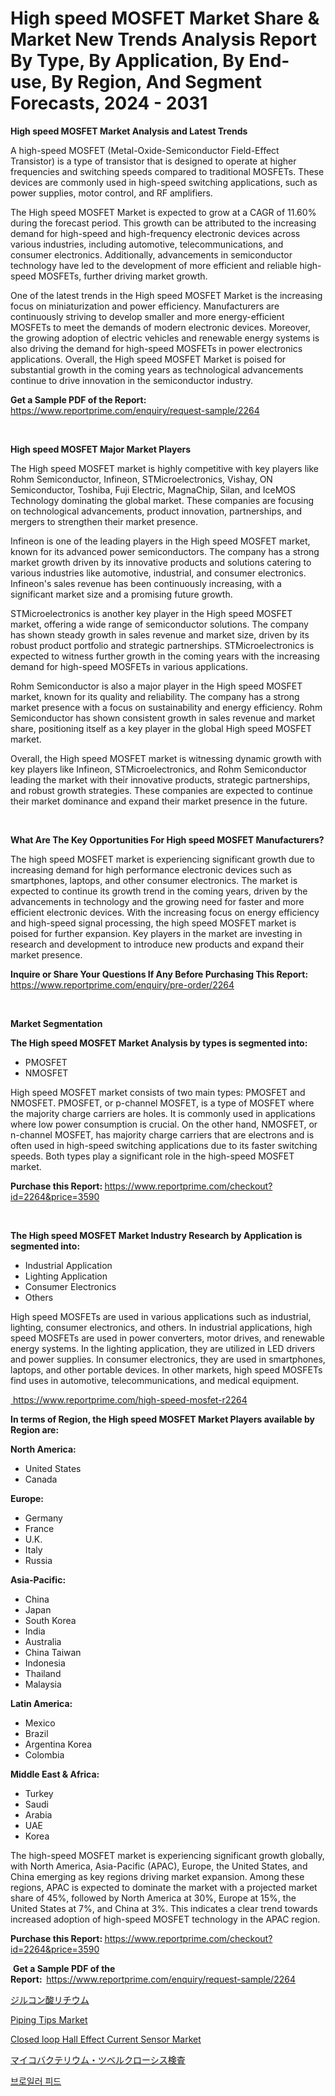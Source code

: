 <p><h1>High speed MOSFET Market Share & Market New Trends Analysis Report By Type, By Application, By End-use, By Region, And Segment Forecasts, 2024 - 2031</h1></p><p><strong>High speed MOSFET Market Analysis and Latest Trends</strong></p>
<p><p>A high-speed MOSFET (Metal-Oxide-Semiconductor Field-Effect Transistor) is a type of transistor that is designed to operate at higher frequencies and switching speeds compared to traditional MOSFETs. These devices are commonly used in high-speed switching applications, such as power supplies, motor control, and RF amplifiers.</p><p>The High speed MOSFET Market is expected to grow at a CAGR of 11.60% during the forecast period. This growth can be attributed to the increasing demand for high-speed and high-frequency electronic devices across various industries, including automotive, telecommunications, and consumer electronics. Additionally, advancements in semiconductor technology have led to the development of more efficient and reliable high-speed MOSFETs, further driving market growth.</p><p>One of the latest trends in the High speed MOSFET Market is the increasing focus on miniaturization and power efficiency. Manufacturers are continuously striving to develop smaller and more energy-efficient MOSFETs to meet the demands of modern electronic devices. Moreover, the growing adoption of electric vehicles and renewable energy systems is also driving the demand for high-speed MOSFETs in power electronics applications. Overall, the High speed MOSFET Market is poised for substantial growth in the coming years as technological advancements continue to drive innovation in the semiconductor industry.</p></p>
<p><strong>Get a Sample PDF of the Report:&nbsp;</strong> <a href="https://www.reportprime.com/enquiry/request-sample/2264">https://www.reportprime.com/enquiry/request-sample/2264</a></p>
<p>&nbsp;</p>
<p><strong>High speed MOSFET Major Market Players</strong></p>
<p><p>The High speed MOSFET market is highly competitive with key players like Rohm Semiconductor, Infineon, STMicroelectronics, Vishay, ON Semiconductor, Toshiba, Fuji Electric, MagnaChip, Silan, and IceMOS Technology dominating the global market. These companies are focusing on technological advancements, product innovation, partnerships, and mergers to strengthen their market presence.</p><p>Infineon is one of the leading players in the High speed MOSFET market, known for its advanced power semiconductors. The company has a strong market growth driven by its innovative products and solutions catering to various industries like automotive, industrial, and consumer electronics. Infineon's sales revenue has been continuously increasing, with a significant market size and a promising future growth.</p><p>STMicroelectronics is another key player in the High speed MOSFET market, offering a wide range of semiconductor solutions. The company has shown steady growth in sales revenue and market size, driven by its robust product portfolio and strategic partnerships. STMicroelectronics is expected to witness further growth in the coming years with the increasing demand for high-speed MOSFETs in various applications.</p><p>Rohm Semiconductor is also a major player in the High speed MOSFET market, known for its quality and reliability. The company has a strong market presence with a focus on sustainability and energy efficiency. Rohm Semiconductor has shown consistent growth in sales revenue and market share, positioning itself as a key player in the global High speed MOSFET market.</p><p>Overall, the High speed MOSFET market is witnessing dynamic growth with key players like Infineon, STMicroelectronics, and Rohm Semiconductor leading the market with their innovative products, strategic partnerships, and robust growth strategies. These companies are expected to continue their market dominance and expand their market presence in the future.</p></p>
<p>&nbsp;</p>
<p><strong>What Are The Key Opportunities For High speed MOSFET Manufacturers?</strong></p>
<p><p>The high speed MOSFET market is experiencing significant growth due to increasing demand for high performance electronic devices such as smartphones, laptops, and other consumer electronics. The market is expected to continue its growth trend in the coming years, driven by the advancements in technology and the growing need for faster and more efficient electronic devices. With the increasing focus on energy efficiency and high-speed signal processing, the high speed MOSFET market is poised for further expansion. Key players in the market are investing in research and development to introduce new products and expand their market presence.</p></p>
<p><strong>Inquire or Share Your Questions If Any Before Purchasing This Report:</strong> <a href="https://www.reportprime.com/enquiry/pre-order/2264">https://www.reportprime.com/enquiry/pre-order/2264</a></p>
<p>&nbsp;</p>
<p><strong>Market Segmentation</strong></p>
<p><strong>The High speed MOSFET Market Analysis by types is segmented into:</strong></p>
<p><ul><li>PMOSFET</li><li>NMOSFET</li></ul></p>
<p><p>High speed MOSFET market consists of two main types: PMOSFET and NMOSFET. PMOSFET, or p-channel MOSFET, is a type of MOSFET where the majority charge carriers are holes. It is commonly used in applications where low power consumption is crucial. On the other hand, NMOSFET, or n-channel MOSFET, has majority charge carriers that are electrons and is often used in high-speed switching applications due to its faster switching speeds. Both types play a significant role in the high-speed MOSFET market.</p></p>
<p><strong>Purchase this Report:&nbsp;</strong><a href="https://www.reportprime.com/checkout?id=2264&price=3590">https://www.reportprime.com/checkout?id=2264&price=3590</a></p>
<p>&nbsp;</p>
<p><strong>The High speed MOSFET Market Industry Research by Application is segmented into:</strong></p>
<p><ul><li>Industrial Application</li><li>Lighting Application</li><li>Consumer Electronics</li><li>Others</li></ul></p>
<p><p>High speed MOSFETs are used in various applications such as industrial, lighting, consumer electronics, and others. In industrial applications, high speed MOSFETs are used in power converters, motor drives, and renewable energy systems. In the lighting application, they are utilized in LED drivers and power supplies. In consumer electronics, they are used in smartphones, laptops, and other portable devices. In other markets, high speed MOSFETs find uses in automotive, telecommunications, and medical equipment.</p></p>
<p><a href="https://www.reportprime.com/high-speed-mosfet-r2264">&nbsp;https://www.reportprime.com/high-speed-mosfet-r2264</a></p>
<p><strong>In terms of Region, the High speed MOSFET Market Players available by Region are:</strong></p>
<p>
    <p> <strong> North America: </strong>
        <ul>
            <li>United States</li>
            <li>Canada</li>
        </ul>
        </p> 
    <p> <strong> Europe: </strong>
        <ul>
            <li>Germany</li>
            <li>France</li>
            <li>U.K.</li>
            <li>Italy</li>
            <li>Russia</li>
        </ul>
        </p> 
    <p> <strong> Asia-Pacific: </strong>
        <ul>
            <li>China</li>
            <li>Japan</li>
            <li>South Korea</li>
            <li>India</li>
            <li>Australia</li>
            <li>China Taiwan</li>
            <li>Indonesia</li>
            <li>Thailand</li>
            <li>Malaysia</li>
        </ul>
        </p> 
    <p> <strong> Latin America: </strong>
        <ul>
            <li>Mexico</li>
            <li>Brazil</li>
            <li>Argentina Korea</li>
            <li>Colombia</li>
        </ul>
        </p> 
    <p> <strong> Middle East & Africa: </strong>
        <ul>
            <li>Turkey</li>
            <li>Saudi</li>
            <li>Arabia</li>
            <li>UAE</li>
            <li>Korea</li>
        </ul>
    </p>
    </p>
<p><p>The high-speed MOSFET market is experiencing significant growth globally, with North America, Asia-Pacific (APAC), Europe, the United States, and China emerging as key regions driving market expansion. Among these regions, APAC is expected to dominate the market with a projected market share of 45%, followed by North America at 30%, Europe at 15%, the United States at 7%, and China at 3%. This indicates a clear trend towards increased adoption of high-speed MOSFET technology in the APAC region.</p></p>
<p><strong>Purchase this Report: </strong><a href="https://www.reportprime.com/checkout?id=2264&price=3590">https://www.reportprime.com/checkout?id=2264&price=3590</a></p>
<p>&nbsp;<strong>Get a Sample PDF of the Report:&nbsp;&nbsp;</strong><a href="https://www.reportprime.com/enquiry/request-sample/2264">https://www.reportprime.com/enquiry/request-sample/2264</a></p>
<p><strong></strong></p>
<p><p><a href="https://medium.com/@reannakling/%E3%83%AA%E3%83%81%E3%82%A6%E3%83%A0%E3%82%B8%E3%83%AB%E3%82%B3%E3%83%B3%E9%85%B8%E5%A1%A9%E5%B8%82%E5%A0%B4%E3%81%AE%E8%A6%8F%E6%A8%A1-cagr-%E3%83%88%E3%83%AC%E3%83%B3%E3%83%892024-2030-1b21e26274f1">ジルコン酸リチウム</a></p><p><a href="https://issuu.com/reportprime-2/docs/piping-tips-market-size-2030.pptx">Piping Tips Market</a></p><p><a href="https://github.com/ruddyyedelwadw/Market-Research-Report-List-2/blob/main/closed-loop-hall-effect-current-sensor-market.md">Closed loop Hall Effect Current Sensor Market</a></p><p><a href="https://github.com/SimeonBode1/Market-Research-Report-List-1/blob/main/848787072149.md">マイコバクテリウム・ツベルクローシス検査</a></p><p><a href="https://medium.com/@edaunhshhs/%EB%B8%8C%EB%A1%9C%EC%9D%BC%EB%9F%AC-%EC%82%AC%EB%A3%8C-%EC%8B%9C%EC%9E%A5%EC%9D%80-%EC%8B%9C%EC%9E%A5-%EC%A0%90%EC%9C%A0%EC%9C%A8-%EA%B7%9C%EB%AA%A8-%EB%B0%8F-2031%EB%85%84%EA%B9%8C%EC%A7%80-%EC%98%88%EC%83%81%EB%90%9C-%EC%98%88%EC%B8%A1%EC%97%90-%EC%A7%91%EC%A4%91%ED%95%98%EA%B3%A0-%EC%9E%88%EC%8A%B5%EB%8B%88%EB%8B%A4-faeee97d28f7">브로일러 피드</a></p></p>